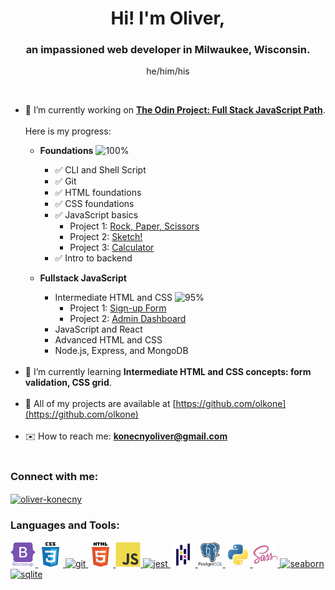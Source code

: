 <h1 align="center">Hi! I'm Oliver,</h1>
<h3 align="center">an impassioned web developer in Milwaukee, Wisconsin.</h3>
<p align="center">he/him/his</p>
<br>

* 🔭 I’m currently working on **[The Odin Project: Full Stack JavaScript Path](https://www.theodinproject.com/)**.
<br><br>
Here is my progress:
  * **Foundations** ![100%](https://progress-bar.dev/100)
    * ✅ CLI and Shell Script
    * ✅ Git
    * ✅ HTML foundations
    * ✅ CSS foundations
    * ✅ JavaScript basics
      * Project 1: [Rock, Paper, Scissors](https://github.com/olkone/rock-paper-scissors/)
      * Project 2: [Sketch!](https://github.com/olkone/sketch/)
      * Project 3: [Calculator](https://github.com/olkone/calculator)
    * ✅ Intro to backend

  * **Fullstack JavaScript** 
    * Intermediate HTML and CSS ![95%](https://progress-bar.dev/95)
      * Project 1: [Sign-up Form](https://github.com/olkone/sign-up-form)
      * Project 2: [Admin Dashboard](https://github.com/olkone/admin-dashboard)
    * JavaScript and React
    * Advanced HTML and CSS
    * Node.js, Express, and MongoDB
  <br><br>
* 🌱 I’m currently learning **Intermediate HTML and CSS concepts: form validation, CSS grid**.
<br><br>
* 🔗 All of my projects are available at [https://github.com/olkone](https://github.com/olkone)
<br><br>
* ✉️ How to reach me: **konecnyoliver@gmail.com**
<br><br>
<h3 align="left">Connect with me:</h3>
<p align="left">
<a href="https://linkedin.com/in/oliver-konecny" target="blank"><img align="center" src="https://raw.githubusercontent.com/rahuldkjain/github-profile-readme-generator/master/src/images/icons/Social/linked-in-alt.svg" alt="oliver-konecny" height="30" width="40" /></a>
</p>

<h3 align="left">Languages and Tools:</h3>
<p align="left"> <a href="https://getbootstrap.com" target="_blank" rel="noreferrer"> <img src="https://raw.githubusercontent.com/devicons/devicon/master/icons/bootstrap/bootstrap-plain-wordmark.svg" alt="bootstrap" width="40" height="40"/> </a> <a href="https://www.w3schools.com/css/" target="_blank" rel="noreferrer"> <img src="https://raw.githubusercontent.com/devicons/devicon/master/icons/css3/css3-original-wordmark.svg" alt="css3" width="40" height="40"/> </a> <a href="https://git-scm.com/" target="_blank" rel="noreferrer"> <img src="https://www.vectorlogo.zone/logos/git-scm/git-scm-icon.svg" alt="git" width="40" height="40"/> </a> <a href="https://www.w3.org/html/" target="_blank" rel="noreferrer"> <img src="https://raw.githubusercontent.com/devicons/devicon/master/icons/html5/html5-original-wordmark.svg" alt="html5" width="40" height="40"/> </a> <a href="https://developer.mozilla.org/en-US/docs/Web/JavaScript" target="_blank" rel="noreferrer"> <img src="https://raw.githubusercontent.com/devicons/devicon/master/icons/javascript/javascript-original.svg" alt="javascript" width="40" height="40"/> </a> <a href="https://jestjs.io" target="_blank" rel="noreferrer"> <img src="https://www.vectorlogo.zone/logos/jestjsio/jestjsio-icon.svg" alt="jest" width="40" height="40"/> </a> <a href="https://pandas.pydata.org/" target="_blank" rel="noreferrer"> <img src="https://raw.githubusercontent.com/devicons/devicon/2ae2a900d2f041da66e950e4d48052658d850630/icons/pandas/pandas-original.svg" alt="pandas" width="40" height="40"/> </a> <a href="https://www.postgresql.org" target="_blank" rel="noreferrer"> <img src="https://raw.githubusercontent.com/devicons/devicon/master/icons/postgresql/postgresql-original-wordmark.svg" alt="postgresql" width="40" height="40"/> </a> <a href="https://www.python.org" target="_blank" rel="noreferrer"> <img src="https://raw.githubusercontent.com/devicons/devicon/master/icons/python/python-original.svg" alt="python" width="40" height="40"/> </a> <a href="https://sass-lang.com" target="_blank" rel="noreferrer"> <img src="https://raw.githubusercontent.com/devicons/devicon/master/icons/sass/sass-original.svg" alt="sass" width="40" height="40"/> </a> <a href="https://seaborn.pydata.org/" target="_blank" rel="noreferrer"> <img src="https://seaborn.pydata.org/_images/logo-mark-lightbg.svg" alt="seaborn" width="40" height="40"/> </a> <a href="https://www.sqlite.org/" target="_blank" rel="noreferrer"> <img src="https://www.vectorlogo.zone/logos/sqlite/sqlite-icon.svg" alt="sqlite" width="40" height="40"/> </a> </p>
